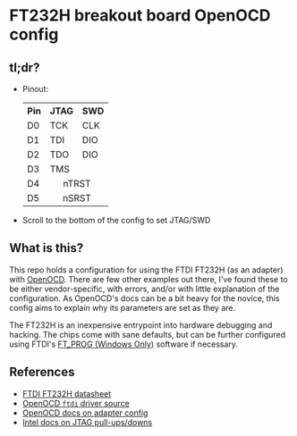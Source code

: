 # FT232H breakout board OpenOCD config

## tl;dr?

- Pinout:
  <table>
    <tr>
      <th>Pin</th>
      <th>JTAG</th>
      <th>SWD</th>
    </tr>
    <tr>
      <td>D0</td>
      <td>TCK</td>
      <td>CLK</td>
    </tr>
    <tr>
      <td>D1</td>
      <td>TDI</td>
      <td>DIO</td>
    </tr>
    <tr>
      <td>D2</td>
      <td>TDO</td>
      <td>DIO</td>
    </tr>
    <tr>
      <td>D3</td>
      <td>TMS</td>
      <td></td>
    </tr>
    <tr>
      <td>D4</td>
      <td colspan=2 align=center>nTRST</td>
    </tr>
    <tr>
      <td>D5</td>
      <td colspan=2 align=center>nSRST</td>
    </tr>
  </table>

- Scroll to the bottom of the config to set JTAG/SWD

## What is this?

This repo holds a configuration for using the FTDI FT232H (as an adapter) with
[OpenOCD](https://openocd.org/). There are few other examples out there, I've
found these to be either vendor-specific, with errors, and/or with little
explanation of the configuration. As OpenOCD's docs can be a bit heavy for the
novice, this config aims to explain why its parameters are set as they are.

The FT232H is an inexpensive entrypoint into hardware debugging and hacking. The
chips come with sane defaults, but can be further configured using FTDI's
[FT_PROG (Windows Only)](https://ftdichip.com/utilities/#ft_prog) software if
necessary.

## References

- [FTDI FT232H datasheet](https://ftdichip.com/wp-content/uploads/2023/09/DS_FT232H.pdf)
- [OpenOCD `ftdi` driver source](https://sourceforge.net/p/openocd/code/ci/9623069e8090fbbf80250836e82feaecdb65233e/tree/src/jtag/drivers/ftdi.c)
- [OpenOCD docs on adapter config](https://openocd.org/doc/html/Debug-Adapter-Configuration.html)
- [Intel docs on JTAG pull-ups/downs](https://www.intel.com/content/www/us/en/docs/programmable/683546/current/pull-up-and-pull-down-of-jtag-pins-during.html)

